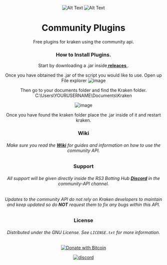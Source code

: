 


<!-- Jump to top ID, Center readme -->
<div id="top"></div>
<div align="center">
<!-- Social buttons -->






<!-- PROJECT LOGO -->
 ![Alt Text](https://i.imgur.com/0ckQLhU.png)
 ![Alt Text](https://i.imgur.com/F7FXc6M.png)
   
<!-- PROJECT Name -->
# Community Plugins
Free plugins for kraken using the community api.



### How to Install Plugins.
<!-- Install -->
Start by downloading a .jar inside<a href="https://github.com/RSKrakenCommunity/community-plugins/releases"><strong> releaces </strong></a>.

Once you have obtained the .jar of the script you would like to use. Open up File explorer
![image](https://user-images.githubusercontent.com/2714425/163708356-1a6df443-cccf-4961-b42d-5cec4592b40e.png)

Then go to your documents folder and find the Kraken folder.
C:\Users\YOURUSERNAME\Documents\Kraken

![image](https://user-images.githubusercontent.com/2714425/163708430-05067e21-c9c5-4c50-9b88-f7e9eabf1b3d.png)

Once you have found the kraken folder place the .jar inside of it and restart kraken. 




### Wiki
<!-- Wiki Links -->
###### Make sure you read the <a href="https://github.com/RSKrakenCommunity/CommunityAPI/wiki"><strong> Wiki</strong></a> for guides and information on how to use the community API.

<!-- Support -->
### Support
###### All support will be given directly inside the RS3 Botting Hub <a href="https://discord.gg/AcQvydarPx"><strong> Discord</strong></a>  in the community-API channel.  
###### Updates to the community API do not rely on Kraken developers to maintain and keep updated so do **NOT** request them to fix any bugs within this API.  

<!-- LICENSE -->
### License
###### Distributed under the GNU License. See `LICENSE.txt` for more information.



[![Donate with Bitcoin](https://en.cryptobadges.io/badge/small/39Gx1yco4GA9zbkSH8yAQU2HvYFHZ9C6Vk)](https://rskrakencommunity.github.io/KrakenCommunityPages/)

[![discord](https://img.shields.io/badge/Discord-7289DA?style=for-the-badge&logo=discord&logoColor=white)](https://discord.gg/AcQvydarPx)

</div>

